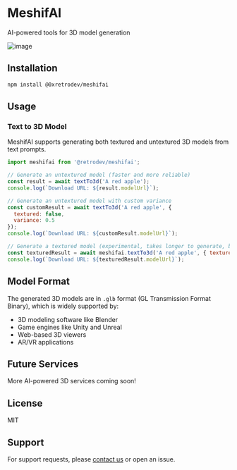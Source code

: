 # MeshifAI

AI-powered tools for 3D model generation

![image](https://github.com/user-attachments/assets/33fe2890-45d8-4d6b-af55-3bc3430a53d1)


## Installation

```bash
npm install @0xretrodev/meshifai
```

## Usage

### Text to 3D Model

MeshifAI supports generating both textured and untextured 3D models from text prompts.

```javascript
import meshifai from '@retrodev/meshifai';

// Generate an untextured model (faster and more reliable)
const result = await textTo3d('A red apple');
console.log(`Download URL: ${result.modelUrl}`);

// Generate an untextured model with custom variance
const customResult = await textTo3d('A red apple', { 
  textured: false,
  variance: 0.5
});
console.log(`Download URL: ${customResult.modelUrl}`);

// Generate a textured model (experimental, takes longer to generate, but looks amazing!)
const texturedResult = await meshifai.textTo3d('A red apple', { textured: true });
console.log(`Download URL: ${texturedResult.modelUrl}`);
```

## Model Format

The generated 3D models are in `.glb` format (GL Transmission Format Binary), which is widely supported by:

- 3D modeling software like Blender
- Game engines like Unity and Unreal
- Web-based 3D viewers
- AR/VR applications

## Future Services

More AI-powered 3D services coming soon!

## License

MIT

## Support

For support requests, please [contact us](mailto:hello@0xretro.dev) or open an issue.
